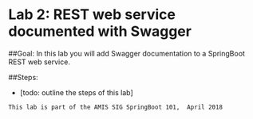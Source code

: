 # Lab 2: REST web service documented with Swagger


##Goal:
In this lab you will add Swagger documentation to a SpringBoot REST web service.

##Steps:
- [todo: outline the steps of this lab]



```
This lab is part of the AMIS SIG SpringBoot 101,  April 2018
```


